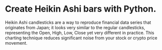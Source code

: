 # Create Heikin Ashi bars with Python. 

Heikin Ashi candlesticks are a way to reproduce financial data series that originates from Japan; it looks very similar to the regular candlesticks, representing the Open, High, Low, Close yet very different in practice. This charting technique reduces significant noise from your stock or crypto price movement.


